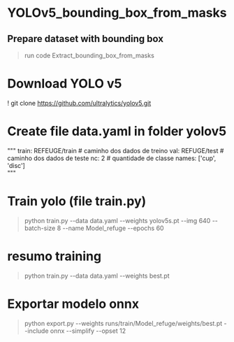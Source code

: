 # YOLOv5_bounding_box_from_masks

## Prepare dataset with bounding box
> run code Extract_bounding_box_from_masks

# Download YOLO v5
! git clone  https://github.com/ultralytics/yolov5.git

# Create file data.yaml in folder yolov5
"""
train: REFEUGE/train # caminho dos dados de treino
val: REFUGE/test # caminho dos dados de teste
nc: 2 # quantidade de classe
names: ['cup', 
        'disc']  
"""

# Train yolo (file train.py)
> python train.py --data data.yaml --weights yolov5s.pt --img 640 --batch-size 8 --name Model_refuge --epochs 60

# resumo training
> python train.py --data data.yaml --weights best.pt

# Exportar modelo onnx
> python export.py --weights runs/train/Model_refuge/weights/best.pt --include onnx --simplify --opset 12
